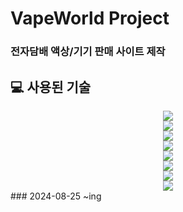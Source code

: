 # VapeWorld Project
### 전자담배 액상/기기 판매 사이트 제작

## 💻 사용된 기술
<div align=center>
<img src="https://img.shields.io/badge/springboot-6DB33F?style=for-the-badge&logo=springboot&logoColor=white">
  <br>
<img src="https://img.shields.io/badge/Spring Security-6DB33F?style=for-the-badge&logo=Spring Security&logoColor=white">
  <br>
<img src="https://img.shields.io/badge/Hibernate-59666C?style=for-the-badge&logo=Hibernate&logoColor=white">
  <br>
<img src="https://img.shields.io/badge/MySQL-4479A1?style=for-the-badge&logo=MySQL&logoColor=white">
  <br>
<img src="https://img.shields.io/badge/JavaScript-F7DF1E?style=for-the-badge&logo=JavaScript&logoColor=white">
  <br>
<img src="https://img.shields.io/badge/Thymeleaf-005F0F?style=for-the-badge&logo=Thymeleaf&logoColor=white">
  <br>
<img src="https://img.shields.io/badge/HTML5-E34F26?style=for-the-badge&logo=HTML5&logoColor=white">
  <br>
<img src="https://img.shields.io/badge/CSS3-1572B6?style=for-the-badge&logo=CSS3&logoColor=white">
</div>
### 2024-08-25 ~ing

